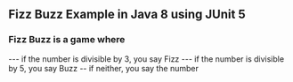 ## Fizz Buzz Example in Java 8 using JUnit 5

### Fizz Buzz is a game where
--- if the number is divisible by 3, you say Fizz
--- if the number is divisible by 5, you say Buzz
-- if neither, you say the number
